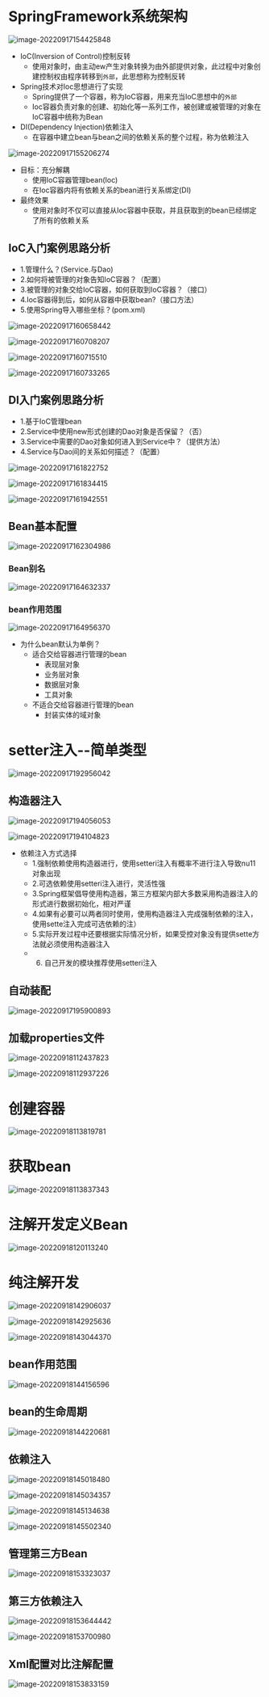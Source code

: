 # SpringFramework系统架构

![image-20220917154425848](..\.imgs\image-20220917154425848.png)

* IoC(Inversion of Control)控制反转
  * 使用对象时，由主动ew产生对象转换为由外部提供对象，此过程中对象创建控制权由程序转移到```外部```，此思想称为控制反转
* Spring技术对Ioc思想进行了实现
    * Spring提供了一个容器，称为IoC容器，用来充当IoC思想中的``` 外部 ```
    * Ioc容器负责对象的创建、初始化等一系列工作，被创建或被管理的对象在IoC容器中统称为Bean
* DI(Dependency Injection)依赖注入
    * 在容器中建立bean与bean之间的依赖关系的整个过程，称为依赖注入

![image-20220917155206274](..\.imgs\image-20220917155206274.png)

* 目标：充分解耦
  * 使用IoC容器管理bean(Ioc)
  * 在Ioc容器内将有依赖关系的bean进行关系绑定(DI)
* 最终效果
  * 使用对象时不仅可以直接从Ioc容器中获取，并且获取到的bean已经绑定了所有的依赖关系



## IoC入门案例思路分析

* 1.管理什么？(Service.与Dao)
* 2.如何将被管理的对象告知IoC容器？（配置）
* 3.被管理的对象交给IoC容器，如何获取到IoC容器？（接口）
* 4.Ioc容器得到后，如何从容器中获取bean?（接口方法）
* 5.使用Spring导入哪些坐标？(pom.xml)

![image-20220917160658442](..\.imgs\image-20220917160658442.png)

![image-20220917160708207](..\.imgs\image-20220917160708207.png)

![image-20220917160715510](..\.imgs\image-20220917160715510.png)

![image-20220917160733265](..\.imgs\image-20220917160733265.png)

## DI入门案例思路分析

* 1.基于IoC管理bean
* 2.Service中使用new形式创建的Dao对象是否保留？（否）
* 3.Service中需要的Dao对象如何进入到Service中？（提供方法）
* 4.Service与Dao间的关系如何描述？（配置）

![image-20220917161822752](..\.imgs\image-20220917161822752.png)

![image-20220917161834415](..\.imgs\image-20220917161834415.png)

![image-20220917161942551](..\.imgs\image-20220917161942551.png)

## Bean基本配置

![image-20220917162304986](..\.imgs\image-20220917162304986.png)

### Bean别名

![image-20220917164632337](..\.imgs\image-20220917164632337.png)

### bean作用范围

![image-20220917164956370](..\.imgs\image-20220917164956370.png)

* 为什么bean默认为单例？
  * 适合交给容器进行管理的bean
    * 表现层对象	
    * 业务层对象
    * 数据层对象
    * 工具对象
  * 不适合交给容器进行管理的bean
    * 封装实体的域对象

# setter注入--简单类型

![image-20220917192956042](..\.imgs\image-20220917192956042.png)

## 构造器注入



![image-20220917194056053](..\.imgs\image-20220917194056053.png)



![image-20220917194104823](..\.imgs\image-20220917194104823.png)

* 依赖注入方式选择
  * 1.强制依赖使用构造器进行，使用setteri注入有概率不进行注入导致nu11对象出现
  * 2.可选依赖使用setteri注入进行，灵活性强
  * 3.Spring框架倡导使用构造器，第三方框架内部大多数采用构造器注入的形式进行数据初始化，相对严谨
  * 4.如果有必要可以两者同时使用，使用构造器注入完成强制依赖的注入，使用sette注入完成可选依赖的注）
  * 5.实际开发过程中还要根据实际情况分析，如果受控对象没有提供sette方法就必须使用构造器注入
  * 6. 自己开发的模块推荐使用setteri注入

## 自动装配

![image-20220917195900893](..\.imgs\image-20220917195900893.png)

## 加载properties文件

![image-20220918112437823](..\.imgs\image-20220918112437823-16634714965881.png)

![image-20220918112937226](..\.imgs\image-20220918112937226.png)

# 创建容器

![image-20220918113819781](.\SpringFramework系统架构.assets\image-20220918113819781.png)

# 获取bean

![image-20220918113837343](.\SpringFramework系统架构.assets\image-20220918113837343.png)

# 注解开发定义Bean



![image-20220918120113240](C:\Users\89867\Desktop\笔记（各种笔记）\Java\Spring\SpringFramework系统架构.assets\image-20220918120113240.png)

# 纯注解开发

![image-20220918142906037](.\SpringFramework系统架构.assets\image-20220918142906037.png)

![image-20220918142925636](.\SpringFramework系统架构.assets\image-20220918142925636.png)

![image-20220918143044370](C:\Users\89867\Desktop\笔记（各种笔记）\Java\Spring\SpringFramework系统架构.assets\image-20220918143044370.png)

## bean作用范围

![image-20220918144156596](.\SpringFramework系统架构.assets\image-20220918144156596.png)

## bean的生命周期

![image-20220918144220681](.\SpringFramework系统架构.assets\image-20220918144220681.png)

## 依赖注入

![image-20220918145018480](.\SpringFramework系统架构.assets\image-20220918145018480.png)

![image-20220918145034357](.\SpringFramework系统架构.assets\image-20220918145034357.png)

![image-20220918145134638](.\SpringFramework系统架构.assets\image-20220918145134638.png)

![image-20220918145502340](.\SpringFramework系统架构.assets\image-20220918145502340.png)

## 管理第三方Bean



![image-20220918153323037](.\SpringFramework系统架构.assets\image-20220918153323037.png)

## 第三方依赖注入

![image-20220918153644442](.\SpringFramework系统架构.assets\image-20220918153644442.png)

![image-20220918153700980](.\SpringFramework系统架构.assets\image-20220918153700980.png)

## Xml配置对比注解配置

![image-20220918153833159](.\SpringFramework系统架构.assets\image-20220918153833159.png)